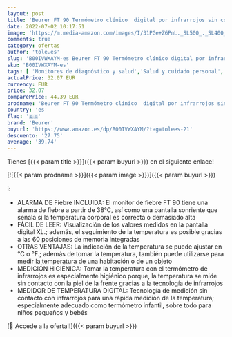 ```yaml
---
layout: post
title: 'Beurer FT 90 Termómetro clínico  digital por infrarrojos sin contacto  para una fácil medición en la frente para adultos  niños y bebés  pantalla digital  con batería'
date: 2022-07-02 10:17:51
image: 'https://m.media-amazon.com/images/I/31PGe+Z6PnL._SL500_._SL400_.jpg'
comments: true
category: ofertas
author: 'tole.es'
slug: 'B00IVWXAYM-es Beurer FT 90 Termómetro clínico digital por infrarrojos...'
sku: 'B00IVWXAYM-es'
tags: [ 'Monitores de diagnóstico y salud','Salud y cuidado personal','Suministros y equipamiento médico','Termómetros de frente','Termómetros médicos','Termómetros orales','Termómetros y accesorios','bebés','beurer','🇪🇸', ]
actualPrice: 32.07 EUR
currency: EUR
price: 32.07
comparePrice: 44.39 EUR
prodname: 'Beurer FT 90 Termómetro clínico  digital por infrarrojos sin contacto  para una fácil medición en la frente para adultos  niños y bebés  pantalla digital  con batería'
country: 'es'
flag: '🇪🇸'
brand: 'Beurer'
buyurl: 'https://www.amazon.es/dp/B00IVWXAYM/?tag=tolees-21'
descuento: '27.75'
average: '39.74'
---
```


Tienes [{{< param title >}}]({{< param buyurl >}}) en el siguiente enlace!

[![{{< param prodname >}}]({{< param image >}})]({{< param buyurl >}})

ℹ️:

- ALARMA DE Fiebre INCLUIDA: El monitor de fiebre FT 90 tiene una alarma de fiebre a partir de 38°C, así como una pantalla sonriente que señala si la temperatura corporal es correcta o demasiado alta
- FÁCIL DE LEER: Visualización de los valores medidos en la pantalla digital XL.; además, el seguimiento de la temperatura es posible gracias a las 60 posiciones de memoria integradas
- OTRAS VENTAJAS: La indicación de la temperatura se puede ajustar en °C o °F.; además de tomar la temperatura, también puede utilizarse para medir la temperatura de una habitación o de un objeto
- MEDICIÓN HIGIÉNICA: Tomar la temperatura con el termómetro de infrarrojos es especialmente higiénico porque, la temperatura se mide sin contacto con la piel de la frente gracias a la tecnología de infrarrojos
- MEDIDOR DE TEMPERATURA DIGITAL: Tecnología de medición sin contacto con infrarrojos para una rápida medición de la temperatura; especialmente adecuado como termómetro infantil, sobre todo para niños pequeños y bebés

[🛒 Accede a la oferta!!]({{< param buyurl >}})
